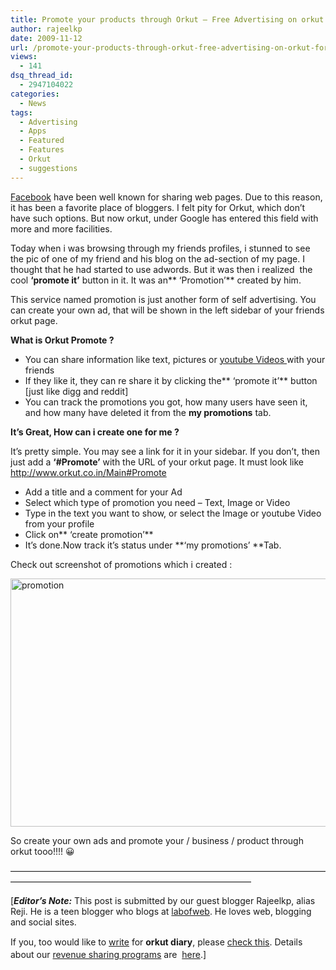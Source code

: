 ```yaml
---
title: Promote your products through Orkut – Free Advertising on orkut for it’s members
author: rajeelkp
date: 2009-11-12
url: /promote-your-products-through-orkut-free-advertising-on-orkut-for-its-members/
views:
  - 141
dsq_thread_id:
  - 2947104022
categories:
  - News
tags:
  - Advertising
  - Apps
  - Featured
  - Features
  - Orkut
  - suggestions
---
```

<a href="http://facebook.com" onclick="_gaq.push(['_trackEvent', 'outbound-article', 'http://facebook.com', 'Facebook']);" >Facebook</a> have been well known for sharing web pages. Due to this reason, it has been a favorite place of bloggers. I felt pity for Orkut, which don&#8217;t have such options. But now orkut, under Google has entered this field with more and more facilities.

Today when i was browsing through my friends profiles, i stunned to see the pic of one of my friend and his blog on the ad-section of my page. I thought that he had started to use adwords. But it was then i realized  the cool **&#8216;promote it&#8217;** button in it. It was an** &#8216;Promotion&#8217;** created by him.

This service named promotion is just another form of self advertising. You can create your own ad, that will be shown in the left sidebar of your friends orkut page.

**What is Orkut Promote ?**

  * You can share information like text, pictures or [ youtube Videos ][1] with your friends
  * If they like it, they can re share it by clicking the** &#8216;promote it&#8217;** button [just like digg and reddit]
  * You can track the promotions you got, how many users have seen it, and how many have deleted it from the **my promotions** tab.

**It&#8217;s Great, How can i create one for me ?**

It&#8217;s pretty simple. You may see a link for it in your sidebar. If you don&#8217;t, then just add a **&#8216;#Promote&#8217;** with the URL of your orkut page. It must look like <a href="http://www.orkut.co.in/Main#Promote" onclick="_gaq.push(['_trackEvent', 'outbound-article', 'http://www.orkut.co.in/Main#Promote', 'http://www.orkut.co.in/Main#Promote']);" >http://www.orkut.co.in/Main#Promote</a>

  * Add a title and a comment for your Ad
  * Select which type of promotion you need &#8211; Text, Image or Video
  * Type in the text you want to show, or select the Image or youtube Video from your profile
  * Click on** &#8216;create promotion&#8217;**
  * It&#8217;s done.Now track it&#8217;s status under **&#8216;my promotions&#8217; **Tab.

Check out screenshot of promotions which i created :

<img class="aligncenter size-medium  wp-image-50516" src="http://cdn.devilsworkshop.org/files/2009/10/promotion-600x397.PNG" alt="promotion" width="600" height="397" />

So create your own ads and promote your / business / product through orkut tooo!!!! 😀

——————————————————————————————————————————————————————&#8212;&#8212;&#8212;&#8212;&#8212;&#8212;&#8212;&#8212;&#8212;&#8211;

[***Editor&#8217;s Note:*** This post is submitted by our guest blogger Rajeelkp, alias Reji. He is a teen blogger who blogs at <a href="http://www.labofweb.com/" onclick="_gaq.push(['_trackEvent', 'outbound-article', 'http://www.labofweb.com/', 'labofweb']);" >labofweb</a>. He loves web, blogging and social sites.

<span style="line-height: 20px">If you, too would like to <a href="http://devilsworkshop.org/join-dw/">write</a> for <strong>orkut diary</strong>, please <a href="http://devilsworkshop.org/join-dw/">check this</a>. Details about our <a href="http://devilsworkshop.org/join-dw/">revenue sharing programs</a> are  <a href="http://devilsworkshop.org/join-dw/">here</a>.]</span>

<span style="line-height: 20px"><br /> </span>

 [1]: http://devilsworkshop.org/share-youtube-videos-with-orkut-friends-officially/
